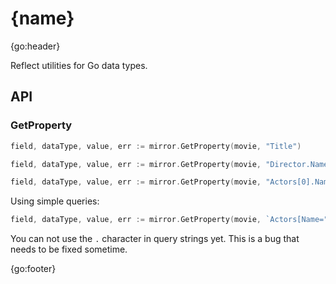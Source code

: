 # {name}

{go:header}

Reflect utilities for Go data types.

## API

### GetProperty

```go
field, dataType, value, err := mirror.GetProperty(movie, "Title")
```

```go
field, dataType, value, err := mirror.GetProperty(movie, "Director.Name")
```

```go
field, dataType, value, err := mirror.GetProperty(movie, "Actors[0].Name")
```

Using simple queries:

```go
field, dataType, value, err := mirror.GetProperty(movie, `Actors[Name="Tom Cruise"].Name`)
```

You can not use the `.` character in query strings yet. This is a bug that needs to be fixed sometime.

{go:footer}
